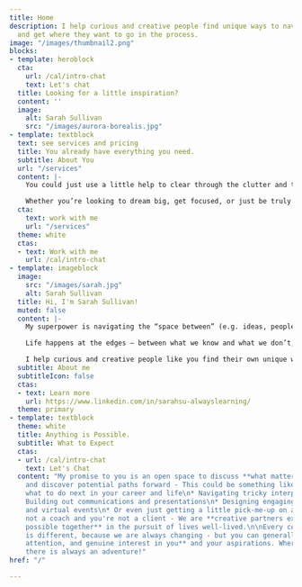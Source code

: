 ```yaml
---
title: Home
description: I help curious and creative people find unique ways to navigate life
  and get where they want to go in the process.
image: "/images/thumbnail2.png"
blocks:
- template: heroblock
  cta:
    url: /cal/intro-chat
    text: Let's chat
  title: Looking for a little inspiration?
  content: ''
  image:
    alt: Sarah Sullivan
    src: "/images/aurora-borealis.jpg"
- template: textblock
  text: see services and pricing
  title: You already have everything you need.
  subtitle: About You
  url: "/services"
  content: |-
    You could just use a little help to clear through the clutter and the noise so you can focus your energy on what matters most.

    Whether you’re looking to dream big, get focused, or just be truly seen and heard for a change, **I'd love to be part of your journey**.
  cta:
    text: work with me
    url: "/services"
  theme: white
  ctas:
  - text: Work with me
    url: /cal/intro-chat
- template: imageblock
  image:
    src: "/images/sarah.jpg"
    alt: Sarah Sullivan
  title: Hi, I'm Sarah Sullivan!
  muted: false
  content: |-
    My superpower is navigating the “space between” (e.g. ideas, people, behaviors, stages) and co-creating magic in the process.

    Life happens at the edges – between what we know and what we don’t, between where we are and where we want to be.

    I help curious and creative people like you find their own unique ways to navigate these spaces and get where they want to go in the process.
  subtitle: About me
  subtitleIcon: false
  ctas:
  - text: Learn more
    url: https://www.linkedin.com/in/sarahsu-alwayslearning/
  theme: primary
- template: textblock
  theme: white
  title: Anything is Possible.
  subtitle: What to Expect
  ctas:
  - url: /cal/intro-chat
    text: Let's Chat
  content: "My promise to you is an open space to discuss **what matters most to you**
    and discover potential paths forward - This could be something like... \n\n* Determining
    what to do next in your career and life\n* Navigating tricky interpersonal situations\n*
    Building out communications and presentations\n* Designing engaging in-person
    and virtual events\n* Or even just getting a little pick-me-up on a tough day\n\nI'm
    not a coach and you're not a client - We are **creative partners exploring what's
    possible together** in the pursuit of lives well-lived.\n\nEvery conversation
    is different, because we are always changing - but you can generally expect **kindness,
    attention, and genuine interest in you** and your aspirations. Where we go from
    there is always an adventure!"
href: "/"

---
```

